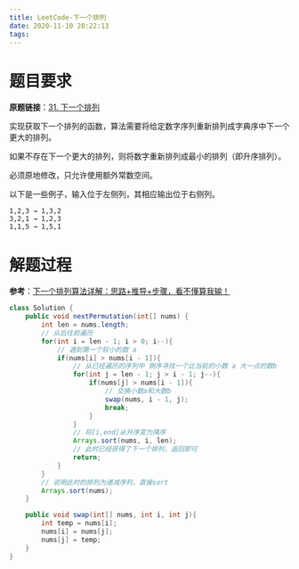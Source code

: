 ```yaml
---
title: LeetCode-下一个排列
date: 2020-11-10 20:22:13
tags:
---
```


# 题目要求

**原题链接**：[31. 下一个排列](https://leetcode-cn.com/problems/next-permutation/)

实现获取下一个排列的函数，算法需要将给定数字序列重新排列成字典序中下一个更大的排列。

如果不存在下一个更大的排列，则将数字重新排列成最小的排列（即升序排列）。

必须原地修改，只允许使用额外常数空间。

以下是一些例子，输入位于左侧列，其相应输出位于右侧列。

```
1,2,3 → 1,3,2
3,2,1 → 1,2,3
1,1,5 → 1,5,1
```



# 解题过程

**参考**：[下一个排列算法详解：思路+推导+步骤，看不懂算我输！](https://leetcode-cn.com/problems/next-permutation/solution/xia-yi-ge-pai-lie-suan-fa-xiang-jie-si-lu-tui-dao-/)

```java
class Solution {
    public void nextPermutation(int[] nums) {
        int len = nums.length;
        // 从后往前遍历
        for(int i = len - 1; i > 0; i--){
            // 遇到第一个较小的数 a
            if(nums[i] > nums[i - 1]){
                // 从已经遍历的序列中 倒序寻找一个比当前的小数 a 大一点的数b
                for(int j = len - 1; j > i - 1; j--){
                    if(nums[j] > nums[i - 1]){
                        // 交换小数a和大数b
                        swap(nums, i - 1, j);
                        break;
                    }
                }
                // 将[i,end]从升序变为降序
                Arrays.sort(nums, i, len);
                // 此时已经获得了下一个排列，返回即可
                return;
            }
        }
        // 说明此时的排列为递减序列，直接sort
        Arrays.sort(nums);
    }

    public void swap(int[] nums, int i, int j){
        int temp = nums[i];
        nums[i] = nums[j];
        nums[j] = temp;
    }
}
```

